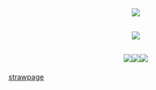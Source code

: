 
## <p align="center">![](https://komarev.com/ghpvc/?username=trulylain&label=𓃠+&color=926937)

## <p align="center">![](https://64.media.tumblr.com/7fa369ce9fc0a94795edb4e0fed2bc02/4bf4fa43d23d485b-63/s400x600/cc68118177e969ff7995d4e2f49f213977013325.pnj)
## <p align="center">![](https://64.media.tumblr.com/455015848fa212e6719bf136b406318b/4bf4fa43d23d485b-c5/s250x400/793eed7b3a372698e556d5d0a849ba87491518dc.pnj)![](https://64.media.tumblr.com/d491af883126bc7e7a2d64f7158ef836/4bf4fa43d23d485b-fb/s250x400/ea8acf2eab77712680b98863b32c5f4ac62495d5.pnj)![](https://64.media.tumblr.com/2f88113c05bacfa8272b8820542cb212/4bf4fa43d23d485b-eb/s250x400/2f9427cf4bd9b2a1a2e856731d67dd1f93404391.pnj)

[strawpage](https://lainfr.straw.page/)

